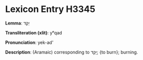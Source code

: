 # Lexicon Entry H3345

**Lemma**: יְקַד

**Transliteration (xlit)**: yᵉqad

**Pronunciation**: yek-ad'

**Description**:
(Aramaic) corresponding to יָקַד; {to burn}; burning.
